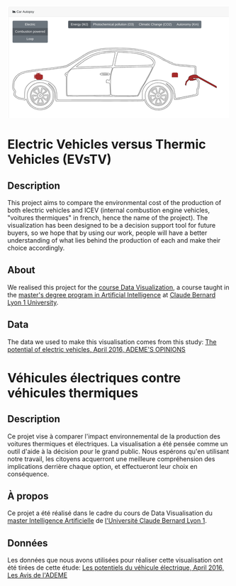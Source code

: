 ![preview](./preview.png)

# Electric Vehicles versus Thermic Vehicles (EVsTV)

## Description

This project aims to compare the environmental cost of the production of both
electric vehicles and ICEV (internal combustion engine vehicles, "voitures
thermiques" in french, hence the name of the project). The visualization has
been designed to be a decision support tool for future buyers, so we hope that
by using our work, people will have a better understanding of what lies behind
the production of each and make their choice accordingly.

## About

We realised this project for the [course Data Visualization][link-to-course],
a course taught in the [master's degree program in Artificial
Intelligence][link-to-program] at [Claude Bernard Lyon 1 University][university-en].

[link-to-course]: https://lyondataviz.github.io/teaching/lyon1-m2/2018/
[link-to-program]: http://master-info.univ-lyon1.fr/IA/
[university-en]: https://www.univ-lyon1.fr/university/

## Data

The data we used to make this visualisation comes from this study: [The
potential of electric vehicles, April 2016, ADEME'S OPINIONS][article-ademe-en]

[article-ademe-en]: https://www.ademe.fr/sites/default/files/assets/documents/potential-electric-vehicles.pdf

# Véhicules électriques contre véhicules thermiques

## Description

Ce projet vise à comparer l'impact environnemental de la production des
voitures thermiques et électriques. La visualisation a été pensée comme un
outil d'aide à la décision pour le grand public. Nous espérons qu'en utilisant
notre travail, les citoyens acquerront une meilleure compréhension des
implications derrière chaque option, et effectueront leur choix en conséquence.

## À propos

Ce projet a été réalisé dans le cadre du cours de Data Visualisation du [master
Intelligence Artificielle][link-to-program] de [l'Université Claude Bernard
Lyon 1][university-fr].

[university-fr]: https://www.univ-lyon1.fr/universite/

## Données

Les données que nous avons utilisées pour réaliser cette visualisation ont été
tirées de cette étude: [Les potentiels du véhicule électrique, April 2016, Les
Avis de l'ADEME][article-fr]

[article-fr]: https://www.ademe.fr/sites/default/files/assets/documents/avisademe-vehicule-electrique.pdf

